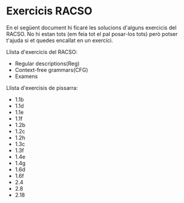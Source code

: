 # Exercicis RACSO

En el següent document hi ficaré les solucions d'alguns exercicis del RACSO. No hi estan tots (em feia tot el pal posar-los tots) però potser t'ajuda si et quedes encallat en un exercici. 

Llista d'exercicis del RACSO: 
- Regular descriptions(Reg)
- Context-free grammars(CFG)
- Examens

Llista d'exercisis de pissarra:
- 1.1b
- 1.1d
- 1.1e
- 1.1f
- 1.2b
- 1.2c
- 1.2h
- 1.3c
- 1.3f
- 1.4e
- 1.4g
- 1.6d
- 1.6f
- 2.4 
- 2.8
- 2.18

  
